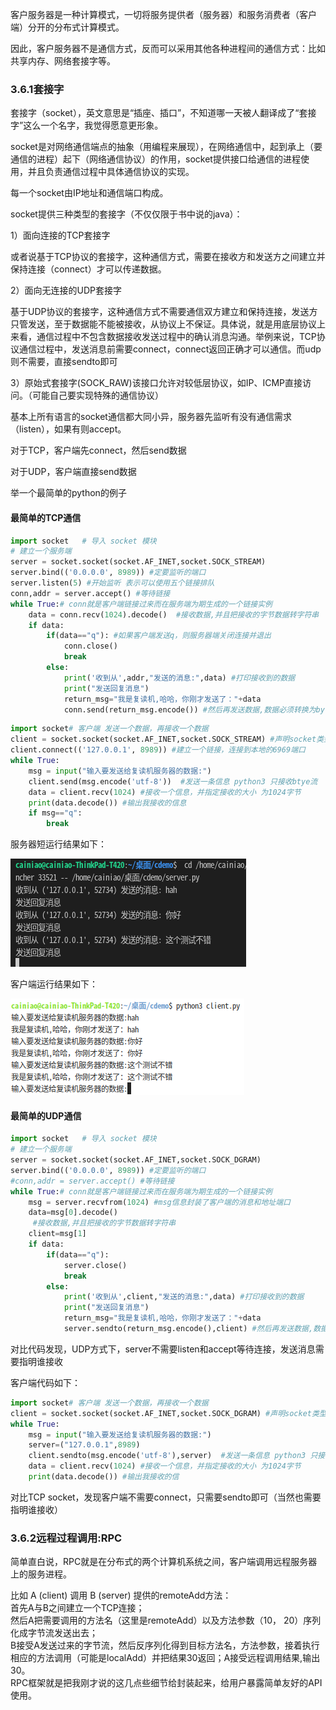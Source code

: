 客户服务器是一种计算模式，一切将服务提供者（服务器）和服务消费者（客户端）分开的分布式计算模式。

因此，客户服务器不是通信方式，反而可以采用其他各种进程间的通信方式：比如共享内存、网络套接字等。

### 3.6.1套接字

套接字（socket），英文意思是“插座、插口”，不知道哪一天被人翻译成了“套接字”这么一个名字，我觉得愿意更形象。

socket是对网络通信端点的抽象（用编程来展现），在网络通信中，起到承上（要通信的进程）起下（网络通信协议）的作用，socket提供接口给通信的进程使用，并且负责通信过程中具体通信协议的实现。

每一个socket由IP地址和通信端口构成。

socket提供三种类型的套接字（不仅仅限于书中说的java）：

1）面向连接的TCP套接字

或者说基于TCP协议的套接字，这种通信方式，需要在接收方和发送方之间建立并保持连接（connect）才可以传递数据。

2）面向无连接的UDP套接字

基于UDP协议的套接字，这种通信方式不需要通信双方建立和保持连接，发送方只管发送，至于数据能不能被接收，从协议上不保证。具体说，就是用底层协议上来看，通信过程中不包含数据接收发送过程中的确认消息沟通。举例来说，TCP协议通信过程中，发送消息前需要connect，connect返回正确才可以通信。而udp则不需要，直接sendto即可

3）原始式套接字(SOCK_RAW)该接口允许对较低层协议，如IP、ICMP直接访问。（可能自己要实现特殊的通信协议）

基本上所有语言的socket通信都大同小异，服务器先监听有没有通信需求（listen），如果有则accept。

对于TCP，客户端先connect，然后send数据

对于UDP，客户端直接send数据

举一个最简单的python的例子

#### 最简单的TCP通信

```python
import socket   # 导入 socket 模块
# 建立一个服务端
server = socket.socket(socket.AF_INET,socket.SOCK_STREAM)
server.bind(('0.0.0.0', 8989)) #定要监听的端口
server.listen(5) #开始监听 表示可以使用五个链接排队
conn,addr = server.accept() #等待链接
while True:# conn就是客户端链接过来而在服务端为期生成的一个链接实例
    data = conn.recv(1024).decode()  #接收数据,并且把接收的字节数据转字符串
    if data:
        if(data=="q"): #如果客户端发送q，则服务器端关闭连接并退出
            conn.close()
            break
        else:
            print('收到从',addr,"发送的消息:",data) #打印接收到的数据
            print("发送回复消息")
            return_msg="我是复读机,哈哈，你刚才发送了："+data
            conn.send(return_msg.encode()) #然后再发送数据,数据必须转换为byte
```

```py
import socket# 客户端 发送一个数据，再接收一个数据
client = socket.socket(socket.AF_INET,socket.SOCK_STREAM) #声明socket类型，同时生成链接对象
client.connect(('127.0.0.1', 8989)) #建立一个链接，连接到本地的6969端口
while True:
    msg = input("输入要发送给复读机服务器的数据:")
    client.send(msg.encode('utf-8'))  #发送一条信息 python3 只接收btye流
    data = client.recv(1024) #接收一个信息，并指定接收的大小 为1024字节
    print(data.decode()) #输出我接收的信息
    if msg=="q":
        break
```


服务器短运行结果如下：

![](../../assets/2022-10-16-11-44-09-image.png)

客户端运行结果如下：

![](../../assets/2022-10-16-11-43-47-image.png)

#### 最简单的UDP通信

```py
import socket   # 导入 socket 模块
# 建立一个服务端
server = socket.socket(socket.AF_INET,socket.SOCK_DGRAM)
server.bind(('0.0.0.0', 8989)) #定要监听的端口
#conn,addr = server.accept() #等待链接
while True:# conn就是客户端链接过来而在服务端为期生成的一个链接实例
    msg = server.recvfrom(1024) #msg信息封装了客户端的消息和地址端口
    data=msg[0].decode()
     #接收数据,并且把接收的字节数据转字符串
    client=msg[1]
    if data:
        if(data=="q"):
            server.close()
            break
        else:
            print('收到从',client,"发送的消息:",data) #打印接收到的数据
            print("发送回复消息")
            return_msg="我是复读机,哈哈，你刚才发送了："+data
            server.sendto(return_msg.encode(),client) #然后再发送数据,数据必须转换为byte
```

对比代码发现，UDP方式下，server不需要listen和accept等待连接，发送消息需要指明谁接收

客户端代码如下：

```py
import socket# 客户端 发送一个数据，再接收一个数据
client = socket.socket(socket.AF_INET,socket.SOCK_DGRAM) #声明socket类型，同时生成链接对象
while True:
    msg = input("输入要发送给复读机服务器的数据:")
    server=("127.0.0.1",8989)
    client.sendto(msg.encode('utf-8'),server)  #发送一条信息 python3 只接收btye流，所以字符串要encode成比特流
    data = client.recv(1024) #接收一个信息，并指定接收的大小 为1024字节
    print(data.decode()) #输出我接收的信
```

对比TCP socket，发现客户端不需要connect，只需要sendto即可（当然也需要指明谁接收）

### 3.6.2远程过程调用:RPC

简单直白说，RPC就是在分布式的两个计算机系统之间，客户端调用远程服务器上的服务进程。

比如 A (client) 调用 B (server) 提供的remoteAdd方法：  
首先A与B之间建立一个TCP连接；  
然后A把需要调用的方法名（这里是remoteAdd）以及方法参数（10， 20）序列化成字节流发送出去；  
B接受A发送过来的字节流，然后反序列化得到目标方法名，方法参数，接着执行相应的方法调用（可能是localAdd）并把结果30返回；A接受远程调用结果,输出30。  
RPC框架就是把我刚才说的这几点些细节给封装起来，给用户暴露简单友好的API使用。


